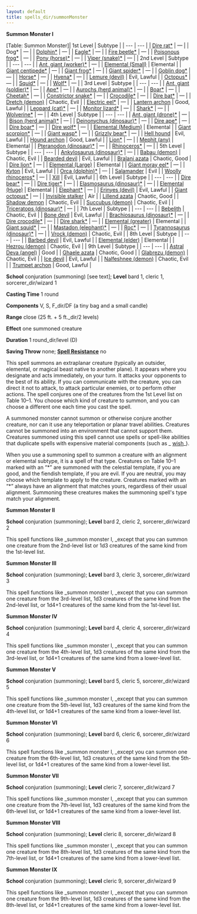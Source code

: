 ```yaml
---
layout: default
title: spells_dir/summonMonster
---
```

 **Summon Monster I**

[Table: Summon Monster]| 1st Level | Subtype |
| --- | --- |
| [Dire rat\*](../monsters_dir/rat#_rat-dire) | — |
| Dog\* | — |
| [Dolphin\*](../monsters_dir/dolphin#_dolphin) | — |
| [Eagle\*](../monsters_dir/eagle#_eagle) | — |
| [Fire beetle\*](../monsters_dir/beetle#_beetle-fire) | — |
| [Poisonous frog\*](../monsters_dir/frog#_frog-poison) | — |
| [Pony (horse)\*](../monsters_dir/horse#_horse-pony) | — |
| [Viper (snake)\*](../monsters_dir/familiar#_viper) | — |
| 2nd Level | Subtype |
| --- | --- |
| [Ant, giant (worker)\*](../monsters_dir/ant#_ant-giant) | — |
| [Elemental (Small)](../monsters_dir/elemental) | Elemental |
| [Giant centipede\*](../monsters_dir/centipede#_centipede-giant) | — |
| [Giant frog\*](../monsters_dir/frog#_frog-giant) | — |
| [Giant spider\*](../monsters_dir/spider#_spider-giant) | — |
| [Goblin dog\*](../monsters_dir/goblinDog#_goblin-dog) | — |
| [Horse\*](../monsters_dir/horse#_) | — |
| [Hyena\*](../monsters_dir/hyena#_hyena) | — |
| [Lemure (devil)](../monsters_dir/devil#_devil-lemure) | Evil, Lawful |
| [Octopus\*](../monsters_dir/octopus#_octopus) | — |
| [Squid\*](../monsters_dir/squid#_squid) | — |
| [Wolf\*](../monsters_dir/wolf#_wolf) | — |
| 3rd Level | Subtype |
| --- | --- |
| [Ant, giant (soldier)\*](../monsters_dir/ant#_ant-giant) | — |
| [Ape\*](../monsters_dir/ape#_ape) | — |
| [Aurochs (herd animal)\*](../monsters_dir/herdAnimal#_herd-animal-aurochs) | — |
| [Boar\*](../monsters_dir/boar#_boar) | — |
| [Cheetah\*](../monsters_dir/cat#_cat-cheetah) | — |
| [Constrictor snake\*](../monsters_dir/snake#_snake-constrictor) | — |
| [Crocodile\*](../monsters_dir/crocodile#_crocodile) | — |
| [Dire bat\*](../monsters_dir/bat#_bat-dire) | — |
| [Dretch (demon)](../monsters_dir/demon#_demon-dretch) | Chaotic, Evil |
| [Electric eel\*](../monsters_dir/eel#_ell-electric) | — |
| [Lantern archon](../monsters_dir/archon#_archon-lantern) | Good, Lawful |
| [Leopard (cat)\*](../monsters_dir/cat#_cat-leopard) | — |
| [Monitor lizard\*](../monsters_dir/lizard#_lizard-giant) | — |
| [Shark\*](../monsters_dir/shark#_shark) | — |
| [Wolverine\*](../monsters_dir/wolverine#_wolverine) | — |
| 4th Level | Subtype |
| --- | --- |
| [Ant, giant (drone)\*](../monsters_dir/ant#_ant-giant) | — |
| [Bison (herd animal)\*](../monsters_dir/herdAnimal#_herd-animal-bison) | — |
| [Deinonychus (dinosaur)\*](../monsters_dir/dinosaur#_dinosaur-deinonychus) | — |
| [Dire ape\*](../monsters_dir/ape#_ape-dire) | — |
| [Dire boar\*](../monsters_dir/boar#_boar-dire) | — |
| [Dire wolf\*](../monsters_dir/wolf#_wolf-dire) | — |
| [Elemental (Medium)](../monsters_dir/elemental#_) | Elemental |
| [Giant scorpion\*](../monsters_dir/scorpion#_scorpion-giant) | — |
| [Giant wasp\*](../monsters_dir/wasp#_wasp-giant) | — |
| [Grizzly bear\*](../monsters_dir/bear#_bear-grizzly) | — |
| [Hell hound](../monsters_dir/hellHound#_hell-hound) | Evil, Lawful |
| [Hound archon](../monsters_dir/archon#_archon-hound) | Good, Lawful |
| [Lion\*](../monsters_dir/lion#_lion) | — |
| [Mephit (any)](../monsters_dir/mephit#_) | Elemental |
| [Pteranodon (dinosaur)\*](../monsters_dir/dinosaur#_dinosaur-pteranodon) | — |
| [Rhinoceros\*](../monsters_dir/rhinoceros#_rhinoceros) | — |
| 5th Level | Subtype |
| --- | --- |
| [Ankylosaurus (dinosaur)\*](../monsters_dir/dinosaur#_dinosaur-ankylosaurus) | — |
| [Babau (demon)](../monsters_dir/demon#_demon-babau) | Chaotic, Evil |
| [Bearded devil](../monsters_dir/devil#_devil-bearded) | Evil, Lawful |
| [Bralani azata](../monsters_dir/azata#_azata-bralani) | Chaotic, Good |
| [Dire lion\*](../monsters_dir/lion#_lion-dire) | — |
| [Elemental (Large)](../monsters_dir/elemental#_) | Elemental |
| [Giant moray eel\*](../monsters_dir/eel#_eel-giant-moray) | — |
| [Kyton](../monsters_dir/kyton#_kyton) | Evil, Lawful |
| [Orca (dolphin)\*](../monsters_dir/dolphin#_dolphin-orca) | — |
| [Salamander](../monsters_dir/salamander#_salamander) | Evil |
| [Woolly rhinoceros\*](../monsters_dir/rhinoceros#_rhinoceros-wooly) | — |
| [Xill](../monsters_dir/xill#_xill) | Evil, Lawful |
| 6th Level | Subtype |
| --- | --- |
| [Dire bear\*](../monsters_dir/bear#_bear-dire) | — |
| [Dire tiger\*](../monsters_dir/tiger#_tiger-dire) | — |
| [Elasmosaurus (dinosaur)\*](../monsters_dir/dinosaur#_dinosaur-elasmosaurus) | — |
| [Elemental (Huge)](../monsters_dir/elemental#_) | Elemental |
| [Elephant\*](../monsters_dir/elephant#_elephant) | — |
| [Erinyes (devil)](../monsters_dir/devil#_devil-erinyes) | Evil, Lawful |
| [Giant octopus\*](../monsters_dir/octopus#_octopus-giant) | — |
| [Invisible stalker](../monsters_dir/invisibleStalker#_invisible-stalker) | Air |
| [Lillend azata](../monsters_dir/azata#_azata-lillend) | Chaotic, Good |
| [Shadow demon](../monsters_dir/demon#_demon-shadow) | Chaotic, Evil |
| [Succubus (demon)](../monsters_dir/demon#_demon-succubus) | Chaotic, Evil |
| [Triceratops (dinosaur)\*](../monsters_dir/dinosaur#_triceratops) | — |
| 7th Level | Subtype |
| --- | --- |
| [Bebelith](../monsters_dir/bebilith#_bebilith) | Chaotic, Evil |
| [Bone devil](../monsters_dir/devil#_devil-bone) | Evil, Lawful |
| [Brachiosaurus (dinosaur)\*](../monsters_dir/dinosaur#_dinosaur-brachiosaurus) | — |
| [Dire crocodile\*](../monsters_dir/crocodile#_crocodile-dire) | — |
| [Dire shark\*](../monsters_dir/shark#_shark-dire) | — |
| [Elemental (greater)](../monsters_dir/elemental#_) | Elemental |
| [Giant squid\*](../monsters_dir/squid#_squid-giant) | — |
| [Mastadon (elephant)\*](../monsters_dir/elephant#_elephant-mastodon) | — |
| [Roc\*](../monsters_dir/roc#_roc) | — |
| [Tyrannosaurus (dinosaur)\*](../monsters_dir/dinosaur#_dinosaur-tyrannosaurus) | — |
| [Vrock (demon)](../monsters_dir/demon#_demon-vrock) | Chaotic, Evil |
| 8th Level | Subtype |
| --- | --- |
| [Barbed devil](../monsters_dir/devil#_devil-barbed) | Evil, Lawful |
| [Elemental (elder)](../monsters_dir/elemental#_) | Elemental |
| [Hezrou (demon)](../monsters_dir/demon#_demon-hezrou) | Chaotic, Evil |
| 9th Level | Subtype |
| --- | --- |
| [Astral Deva (angel)](../monsters_dir/angel#_angel-astral-deva) | Good |
| [Ghaele azata](../monsters_dir/azata#_azata-ghaele) | Chaotic, Good |
| [Glabrezu (demon)](../monsters_dir/demon#_demon-glabrezu) | Chaotic, Evil |
| [Ice devil](../monsters_dir/devil#_devil-ice) | Evil, Lawful |
| [Nalfeshnee (demon)](../monsters_dir/demon#_demon-nalfeshnee) | Chaotic, Evil |
| [Trumpet archon](../monsters_dir/archon#_archon-trumpet) | Good, Lawful |

**School** conjuration (summoning) [see text]; **Level** bard 1, cleric 1, sorcerer_dir/wizard 1

**Casting Time** 1 round

**Components** V, S, F_dir/DF (a tiny bag and a small candle)

**Range** close (25 ft. + 5 ft._dir/2 levels)

**Effect** one summoned creature

**Duration** 1 round_dir/level (D)

**Saving Throw** none; **[Spell Resistance](../glossary#_spell-resistance)** no

This spell summons an extraplanar creature (typically an outsider, elemental, or magical beast native to another plane). It appears where you designate and acts immediately, on your turn. It attacks your opponents to the best of its ability. If you can communicate with the creature, you can direct it not to attack, to attack particular enemies, or to perform other actions. The spell conjures one of the creatures from the 1st Level list on Table 10–1. You choose which kind of creature to summon, and you can choose a different one each time you cast the spell.

A summoned monster cannot summon or otherwise conjure another creature, nor can it use any teleportation or planar travel abilities. Creatures cannot be summoned into an environment that cannot support them. Creatures summoned using this spell cannot use spells or spell-like abilities that duplicate spells with expensive material components (such as _ [wish](wish#_wish)_).

When you use a summoning spell to summon a creature with an alignment or elemental subtype, it is a spell of that type. Creatures on Table 10–1 marked with an “\*” are summoned with the celestial template, if you are good, and the fiendish template, if you are evil. If you are neutral, you may choose which template to apply to the creature. Creatures marked with an “\*” always have an alignment that matches yours, regardless of their usual alignment. Summoning these creatures makes the summoning spell's type match your alignment.

**Summon Monster II**

**School** conjuration (summoning); **Level** bard 2, cleric 2, sorcerer_dir/wizard 2

This spell functions like _summon monster I, _except that you can summon one creature from the 2nd-level list or 1d3 creatures of the same kind from the 1st-level list.

**Summon Monster III**

**School** conjuration (summoning); **Level** bard 3, cleric 3, sorcerer_dir/wizard 3

This spell functions like _summon monster I, _except that you can summon one creature from the 3rd-level list, 1d3 creatures of the same kind from the 2nd-level list, or 1d4+1 creatures of the same kind from the 1st-level list.

**Summon Monster IV**

**School** conjuration (summoning); **Level** bard 4, cleric 4, sorcerer_dir/wizard 4

This spell functions like _summon monster I, _except that you can summon one creature from the 4th-level list, 1d3 creatures of the same kind from the 3rd-level list, or 1d4+1 creatures of the same kind from a lower-level list.

**Summon Monster V**

**School** conjuration (summoning); **Level** bard 5, cleric 5, sorcerer_dir/wizard 5

This spell functions like _summon monster I, _except that you can summon one creature from the 5th-level list, 1d3 creatures of the same kind from the 4th-level list, or 1d4+1 creatures of the same kind from a lower-level list.

**Summon Monster VI**

**School** conjuration (summoning); **Level** bard 6, cleric 6, sorcerer_dir/wizard 6

This spell functions like _summon monster I, _except you can summon one creature from the 6th-level list, 1d3 creatures of the same kind from the 5th-level list, or 1d4+1 creatures of the same kind from a lower-level list.

**Summon Monster VII**

**School** conjuration (summoning); **Level** cleric 7, sorcerer_dir/wizard 7

This spell functions like _summon monster I, _except that you can summon one creature from the 7th-level list, 1d3 creatures of the same kind from the 6th-level list, or 1d4+1 creatures of the same kind from a lower-level list.

**Summon Monster VIII**

**School** conjuration (summoning); **Level** cleric 8, sorcerer_dir/wizard 8

This spell functions like _summon monster I, _except that you can summon one creature from the 8th-level list, 1d3 creatures of the same kind from the 7th-level list, or 1d4+1 creatures of the same kind from a lower-level list.

**Summon Monster IX**

**School** conjuration (summoning); **Level** cleric 9, sorcerer_dir/wizard 9

This spell functions like _summon monster I, _except that you can summon one creature from the 9th-level list, 1d3 creatures of the same kind from the 8th-level list, or 1d4+1 creatures of the same kind from a lower-level list.

